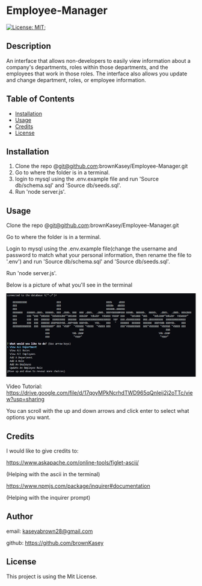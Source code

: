 # Employee-Manager
[![License: MIT](https://img.shields.io/badge/License-MIT-yellow.svg)](https://opensource.org/licenses/MIT);

## Description

An interface that allows non-developers to easily view information about a company's departments, roles within those departments, and the employees that work in those roles. The interface also allows you update and change department, roles, or employee information.  

## Table of Contents

- [Installation](#installation)
- [Usage](#usage)
- [Credits](#credits)
- [License](#license)

## Installation

1. Clone the repo @git@github.com:brownKasey/Employee-Manager.git
2. Go to where the folder is in a terminal. 
3. login to mysql using the .env.example file and run 'Source db/schema.sql' and 'Source db/seeds.sql'. 
4. Run 'node server.js'.

## Usage

Clone the repo @git@github.com:brownKasey/Employee-Manager.git

Go to where the folder is in a terminal.

Login to mysql using the .env.example file(change the username and password to match what your personal information, then rename the file to '.env') and run 'Source db/schema.sql' and 'Source db/seeds.sql'. 

Run 'node server.js'. 

Below is a picture of what you'll see in the terminal

![CLI](./assets/images/Command-Line-Interface.jpg)

Video Tutorial: https://drive.google.com/file/d/17qoyMPkNcrhdTWD965qQnleij2j2oTTc/view?usp=sharing

You can scroll with the up and down arrows and click enter to select what options you want.


## Credits

I would like to give credits to: 

https://www.askapache.com/online-tools/figlet-ascii/

(Helping with the ascii in the terminal)

https://www.npmjs.com/package/inquirer#documentation

(Helping with the inquirer prompt)


## Author
email: kaseyabrown28@gmail.com

github: https://github.com/brownKasey


## License

This project is using the Mit License. 